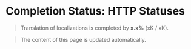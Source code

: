 # Completion Status: HTTP Statuses

> Translation of localizations is completed by **x.x%** (xK / xK).

> The content of this page is updated automatically.
